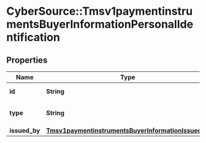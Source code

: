 # CyberSource::Tmsv1paymentinstrumentsBuyerInformationPersonalIdentification

## Properties
Name | Type | Description | Notes
------------ | ------------- | ------------- | -------------
**id** | **String** | Identification Number. | [optional] 
**type** | **String** | Type of personal identification. | [optional] 
**issued_by** | [**Tmsv1paymentinstrumentsBuyerInformationIssuedBy**](Tmsv1paymentinstrumentsBuyerInformationIssuedBy.md) |  | [optional] 



